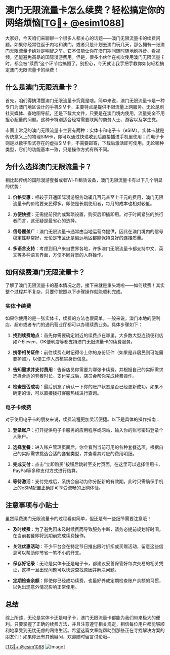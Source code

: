 # 澳门无限流量卡怎么续费？轻松搞定你的网络烦恼[[TG💪+ @esim1088](https://t.me/s/esim1088)]

大家好，今天咱们来聊聊一个很多人都关心的话题——澳门无限流量卡的续费问题。如果你经常往返于内地和澳门，或者只是计划去澳门玩几天，那么拥有一张澳门无限流量卡绝对是明智之举。它不仅能让你在澳门期间随时随地刷抖音、看视频，还能避免高昂的国际漫游费用。但是，很多小伙伴在初次使用澳门无限流量卡时，都会被“续费”这个环节给搞懵了。别担心，今天就让我手把手教你如何轻松搞定澳门无限流量卡的续费！

## 什么是澳门无限流量卡？

首先，咱们得搞清楚澳门无限流量卡究竟是啥。简单来说，澳门无限流量卡是一种专门为澳门地区设计的手机SIM卡，主要特点是提供不限流量上网服务。无论是刷社交媒体、查地图导航，还是下载大文件，只要是在澳门境内使用，流量完全不用担心超量的问题。这种卡特别适合经常需要联网的商务人士、游客以及学生党。

市面上常见的澳门无限流量卡主要有两种：实体卡和电子卡（eSIM）。实体卡就是传统意义上的物理SIM卡，你可以通过快递收到后直接插进手机里使用；而电子卡则是以数字形式存在的虚拟SIM卡，不需要邮寄，下载后激活即可使用。无论哪种类型，它们的功能基本一致，只是操作方式有所不同。

## 为什么选择澳门无限流量卡？

相比起传统的国际漫游套餐或者Wi-Fi租赁设备，澳门无限流量卡有以下几个明显的优势：

1. **价格实惠**：相较于开通国际漫游服务动辄几百元甚至上千元的费用，澳门无限流量卡的价格要亲民得多。即使是长期使用者，每月的成本也相对较低。
   
2. **方便快捷**：无需提前预约或繁琐设置，购买后即插即用。对于时间紧张的旅行者而言，这无疑是最省心的选择。

3. **信号覆盖广**：澳门无限流量卡通常由当地运营商提供，因此在澳门境内的信号稳定性非常好，无论是市区还是偏远地区都能保持良好的连接质量。

4. **多语言支持**：考虑到用户来自世界各地，许多澳门无限流量卡都支持中文、英文等多种语言界面，方便不同背景的人群操作。

## 如何续费澳门无限流量卡？

了解了澳门无限流量卡的基本情况之后，接下来就是重头戏啦——如何续费！其实整个过程并不复杂，只要你按照以下步骤操作就能顺利完成。

### 实体卡续费

如果你使用的是一张实体卡，续费的方法也很简单。一般来说，澳门本地的便利店、超市或者专门的通讯营业厅都可以办理续费业务。具体步骤如下：

1. **找到续费地点**：首先你需要确定附近的续费点在哪里。大多数大型连锁便利店如7-Eleven、OK便利店等都支持澳门无限流量卡的续费服务。

2. **携带相关证件**：前往续费点时记得带上你的身份证件（如果是非居民则可能需要护照），以便工作人员核实身份信息。

3. **告知需求并支付费用**：告诉店员你需要为哪张卡续费，并根据自己的实际需求选择合适的套餐时长。支付完成后，店员会帮你完成续费操作。

4. **检查是否成功**：最后别忘了确认一下你的账户状态是否已经更新成功。如果不确定的话，可以直接拨打客服热线进行查询。

### 电子卡续费

对于使用电子卡的朋友来说，续费流程更加灵活便捷。以下是具体的操作指南：

1. **登录账户**：打开提供电子卡服务的应用程序或网站，输入你的账号密码登录个人账户。

2. **选择套餐**：进入账户管理页面后，你会看到当前可用的各种套餐选项。根据自己的实际需求挑选合适的套餐类型，并查看其对应的费用明细。

3. **完成支付**：点击“立即购买”按钮后跳转至支付页面，在这里可以选择信用卡、PayPal等多种支付方式进行结算。

4. **等待激活**：支付完成后，系统会自动为你分配新的有效期。此时只需确保手机上的eSIM配置正确即可享受流畅的上网体验。

## 注意事项与小贴士

虽然续费澳门无限流量卡的过程看似简单，但还是有一些细节需要注意哦！

- **及时续费**：为了避免因未及时续费而导致服务中断，请务必提前规划好时间，在当前套餐即将到期前完成续费操作。
  
- **关注优惠活动**：不少平台会在特定节日推出限时折扣或买赠活动，留意这些信息可以帮助你节省一笔不小的开支。

- **保存好记录**：无论是实体卡还是电子卡，都建议妥善保管好每次交易的相关凭证，这样一旦出现问题可以快速查找原因并解决问题。

- **定期检查余额**：即使你已经成功续费，也最好养成定期检查账户余额的习惯，以免出现意外情况影响正常使用。

## 总结

综上所述，无论是实体卡还是电子卡，澳门无限流量卡都能为我们带来极大的便利。只要掌握了正确的续费方法，并且注意遵守相关规定，相信每位用户都能够顺利地享受到无忧无虑的网络生活。希望这篇文章能帮助到那些正在寻找解决方案的朋友们！如果你还有其他疑问，欢迎随时留言讨论哦~

[[TG💪+ @esim1088](https://t.me/s/esim1088) ![Image](https://i.postimg.cc/4NQfJmqS/Snipaste-2025-05-13-00-14-12.png)]